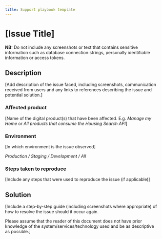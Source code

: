 ```yaml
---
title: Support playbook template
---
```

# [Issue Title]

**NB:** Do not include any screenshots or text that contains sensitive information such as database connection strings, personally identifiable information or access tokens.

## Description
[Add description of the issue faced, including screenshots, communication received from users and any links to references describing the issue and potential solution.]

### Affected product
[Name of the digital product(s) that have been affected. E.g. *Manage my Home* or *All products that consume the Housing Search API*]

### Environment
[In which environment is the issue observed]

*Production / Staging / Development / All*

### Steps taken to reproduce
[Include any steps that were used to reproduce the issue (if applicable)]

## Solution
[Include a step-by-step guide (including screenshots where appropriate) of how to resolve the issue should it occur again.

Please assume that the reader of this document does not have prior knowledge of the system/services/technology used and be as descriptive as possible.]
